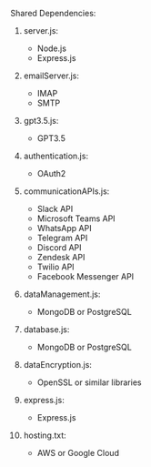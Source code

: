 Shared Dependencies:

1. server.js:
   - Node.js
   - Express.js

2. emailServer.js:
   - IMAP
   - SMTP

3. gpt3.5.js:
   - GPT3.5

4. authentication.js:
   - OAuth2

5. communicationAPIs.js:
   - Slack API
   - Microsoft Teams API
   - WhatsApp API
   - Telegram API
   - Discord API
   - Zendesk API
   - Twilio API
   - Facebook Messenger API

6. dataManagement.js:
   - MongoDB or PostgreSQL

7. database.js:
   - MongoDB or PostgreSQL

8. dataEncryption.js:
   - OpenSSL or similar libraries

9. express.js:
   - Express.js

10. hosting.txt:
    - AWS or Google Cloud